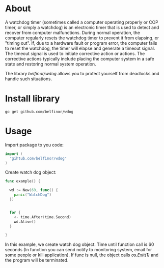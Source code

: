 # About

A watchdog timer (sometimes called a computer operating properly or COP timer, or simply a watchdog) is an electronic timer that is used to detect and recover from computer malfunctions. During normal operation, the computer regularly resets the watchdog timer to prevent it from elapsing, or "timing out". If, due to a hardware fault or program error, the computer fails to reset the watchdog, the timer will elapse and generate a timeout signal. The timeout signal is used to initiate corrective action or actions. The corrective actions typically include placing the computer system in a safe state and restoring normal system operation.


The library *belfinor/wdog* allows you to protect yourself from deadlocks and handle such situations.

# Install library

```
go get github.com/belfinor/wdog
```

# Usage

Import package to you code:

```go
import (
  "gihtub.com/belfinor/wdog"
)
```

Create watch dog object:

```go
func example() {

  wd := New(60, func() {
    panic("WatchDog")
  })


  for {
    <- time.After(time.Second)
    wd.Alive()
  }

}
```

In this example, we create watch dog object. Time until function call is 60 seconds (In function you can send notify to monitoring system, email for some people or kill application). If func is null, the object calls *os.Exit(1)* and the program will be terminated.
